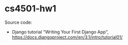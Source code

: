 # cs4501-hw1
 Source code:
 * Django tutorial "Writing Your First Django App", https://docs.djangoproject.com/en/3.1/intro/tutorial01/
